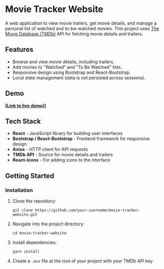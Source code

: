 # Movie Tracker Website

A web application to view movie trailers, get movie details, and manage a personal list of watched and to-be-watched movies. This project uses [The Movie Database (TMDb)](https://www.themoviedb.org/) API for fetching movie details and trailers.

## Features

- Browse and view movie details, including trailers.
- Add movies to "Watched" and "To Be Watched" lists.
- Responsive design using Bootstrap and React-Bootstrap.
- Local state management (data is not persisted across sessions).

## Demo

**[[Link to live demo)](https://vercel.com/sachin-nagilas-projects/cine-haven/D2aSr6F4bBFDbEkM7tkSdWFdsLaG)]**

## Tech Stack

- **React** - JavaScript library for building user interfaces
- **Bootstrap / React-Bootstrap** - Frontend framework for responsive design
- **Axios** - HTTP client for API requests
- **TMDb API** - Source for movie details and trailers
- **React-Icons** - For adding icons to the interface

## Getting Started



### Installation

1. Clone the repository:

    ```
    git clone https://github.com/your-username/movie-tracker-website.git
    ```

2. Navigate into the project directory:

    ```
    cd movie-tracker-website
    ```

3. Install dependencies:

    ```
    yarn install
    ```

4. Create a `.env` file at the root of your project with your TMDb API key
